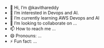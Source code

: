 - 👋 Hi, I’m @kavithareddy
- 👀 I’m interested in Devops and AI.
- 🌱 I’m currently learning AWS Devops and AI
- 💞️ I’m looking to collaborate on ...
- 📫 How to reach me ...
- 😄 Pronouns: ...
- ⚡ Fun fact: ...

<!---
kavithareddy2204/kavithareddy2204 is a ✨ special ✨ repository because its `README.md` (this file) appears on your GitHub profile.
You can click the Preview link to take a look at your changes.
--->
